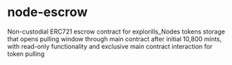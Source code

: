 # node-escrow
Non-custodial ERC721 escrow contract for explorills_Nodes tokens storage that opens pulling window through main contract after initial 10,800 mints, with read-only functionality and exclusive main contract interaction for token pulling
